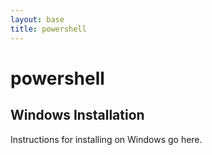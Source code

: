 ```yaml
---
layout: base
title: powershell
---
```

# powershell
## Windows Installation

Instructions for installing on Windows go here.

